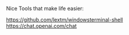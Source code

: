 Nice Tools that make life easier:

https://github.com/lextm/windowsterminal-shell
https://chat.openai.com/chat
